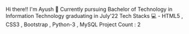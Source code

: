 Hi there!! I'm Ayush 👋 
Currently pursuing Bachelor of Technology in Information Technology graduating in July'22
Tech Stacks 💻 - HTML5 , CSS3 , Bootstrap , Python-3 , MySQL
Project Count : 2
